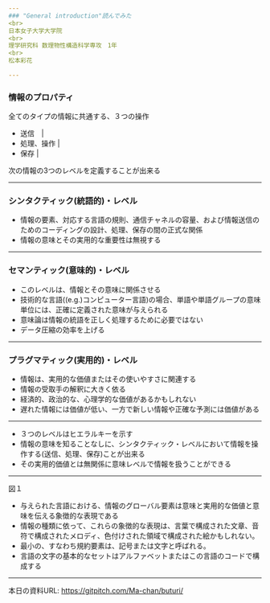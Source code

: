 ```yaml
---
### "General introduction"読んでみた
<br>
日本女子大学大学院
<br>
理学研究科 数理物性構造科学専攻　1年
<br>
松本彩花

---
```

### 情報のプロパティ

全てのタイプの情報に共通する、３つの操作

- 送信　|
- 処理、操作 |
- 保存 |

次の情報の3つのレベルを定義することが出来る

---
### シンタクティック(統語的)・レベル

- 情報の要素、対応する言語の規則、通信チャネルの容量、および情報送信のためのコーディングの設計、処理、保存の間の正式な関係
- 情報の意味とその実用的な重要性は無視する

---
### セマンティック(意味的)・レベル

- このレベルは、情報とその意味に関係させる
- 技術的な言語((e.g.)コンピューター言語)の場合、単語や単語グループの意味単位には、正確に定義された意味が与えられる
- 意味論は情報の統語を正しく処理するために必要ではない
- データ圧縮の効率を上げる

---
### プラグマティック(実用的)・レベル
 
- 情報は、実用的な価値またはその使いやすさに関連する
- 情報の受取手の解釈に大きく依る
- 経済的、政治的な、心理学的な価値があるかもしれない
- 遅れた情報には価値が低い、一方で新しい情報や正確な予測には価値がある

---

- ３つのレベルはヒエラルキーを示す
- 情報の意味を知ることなしに、シンタクティック・レベルにおいて情報を操作する(送信、処理、保存)ことが出来る
- その実用的価値とは無関係に意味レベルで情報を扱うことができる

---
図１
- 与えられた言語における、情報のグローバル要素は意味と実用的な価値と意味を伝える象徴的な表現である
- 情報の種類に依って、これらの象徴的な表現は、言葉で構成された文章、音符で構成されたメロディ、色付けされた領域で構成された絵かもしれない。
- 最小の、すなわち規約要素は、記号または文字と呼ばれる。
- 言語の文字の基本的なセットはアルファベットまたはこの言語のコードで構成する

---

本日の資料URL:
https://gitpitch.com/Ma-chan/buturi/
